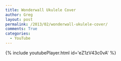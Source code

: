 ```yaml
---
title: Wonderwall Ukulele Cover
author: Greg
layout: post
permalink: /2013/02/wonderwall-ukulele-cover/
comments: True
categories:
  - YouTube
---
```


{% include youtubePlayer.html id='eZ1zV43c0vA' %}
